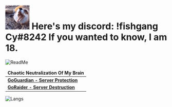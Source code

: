 <h1><img src="https://github.com/Not-Cyrus/Not-Cyrus/blob/main/Dance.gif" width="75">
	Here's my discord: !fishgang Cy#8242
	If you wanted to know, I am 18.
</h1>

![ReadMe](https://github-readme-stats.vercel.app/api?username=Not-Cyrus&show_icons=true&theme=tokyonight&layout=compact)

<table>
	<thead align="center">
	<tr border: none;>
		<td><b>Chaotic Neutralization Of My Brain</b></td>
	</tr>
	</thead>
	<tbody>
		<tr>
			<td><a href = "https://github.com/Not-Cyrus/GoGuardian"><b>GoGuardian - Server Protection</b></a></td>
		</tr>
		<tr>
			<td><a href = "https://github.com/Not-Cyrus/GoRaider"><b>GoRaider - Server Destruction</b></a></td>
		</tr>
	</tbody>
</table>

![Langs](https://github-readme-stats.vercel.app/api/top-langs/?username=Not-Cyrus&theme=tokyonight&langs_count=10?exclude_repo=Not-Cyrus)
